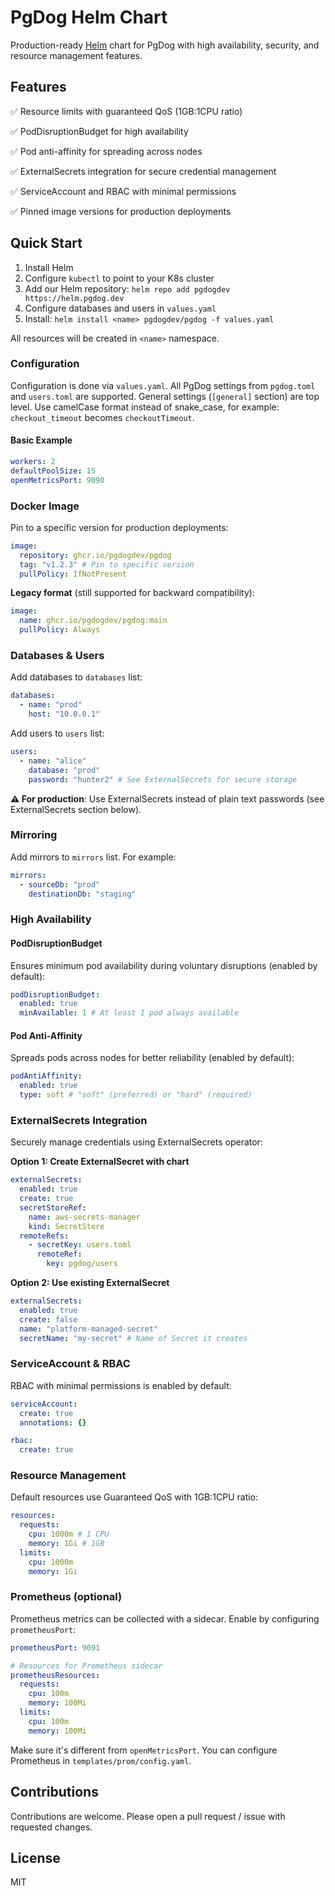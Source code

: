 # PgDog Helm Chart

Production-ready [Helm](https://helm.sh) chart for PgDog with
high availability, security, and resource management features.

## Features

✅ Resource limits with guaranteed QoS (1GB:1CPU ratio)

✅ PodDisruptionBudget for high availability

✅ Pod anti-affinity for spreading across nodes

✅ ExternalSecrets integration for secure credential management

✅ ServiceAccount and RBAC with minimal permissions

✅ Pinned image versions for production deployments

## Quick Start

1. Install Helm
2. Configure `kubectl` to point to your K8s cluster
3. Add our Helm repository:
   `helm repo add pgdogdev https://helm.pgdog.dev`
4. Configure databases and users in `values.yaml`
5. Install:
   `helm install <name> pgdogdev/pgdog -f values.yaml`

All resources will be created in `<name>` namespace.

### Configuration

Configuration is done via `values.yaml`. All PgDog settings from
`pgdog.toml` and `users.toml` are supported. General settings
(`[general]` section) are top level. Use camelCase format instead
of snake_case, for example: `checkout_timeout` becomes
`checkoutTimeout`.

#### Basic Example

```yaml
workers: 2
defaultPoolSize: 15
openMetricsPort: 9090
```

### Docker Image

Pin to a specific version for production deployments:

```yaml
image:
  repository: ghcr.io/pgdogdev/pgdog
  tag: "v1.2.3" # Pin to specific version
  pullPolicy: IfNotPresent
```

**Legacy format** (still supported for backward compatibility):

```yaml
image:
  name: ghcr.io/pgdogdev/pgdog:main
  pullPolicy: Always
```

### Databases & Users

Add databases to `databases` list:

```yaml
databases:
  - name: "prod"
    host: "10.0.0.1"
```

Add users to `users` list:

```yaml
users:
  - name: "alice"
    database: "prod"
    password: "hunter2" # See ExternalSecrets for secure storage
```

**⚠️ For production**: Use ExternalSecrets instead of plain text
passwords (see ExternalSecrets section below).

### Mirroring

Add mirrors to `mirrors` list. For example:

```yaml
mirrors:
  - sourceDb: "prod"
    destinationDb: "staging"
```

### High Availability

#### PodDisruptionBudget

Ensures minimum pod availability during voluntary disruptions
(enabled by default):

```yaml
podDisruptionBudget:
  enabled: true
  minAvailable: 1 # At least 1 pod always available
```

#### Pod Anti-Affinity

Spreads pods across nodes for better reliability (enabled by
default):

```yaml
podAntiAffinity:
  enabled: true
  type: soft # "soft" (preferred) or "hard" (required)
```

### ExternalSecrets Integration

Securely manage credentials using ExternalSecrets operator:

**Option 1: Create ExternalSecret with chart**

```yaml
externalSecrets:
  enabled: true
  create: true
  secretStoreRef:
    name: aws-secrets-manager
    kind: SecretStore
  remoteRefs:
    - secretKey: users.toml
      remoteRef:
        key: pgdog/users
```

**Option 2: Use existing ExternalSecret**

```yaml
externalSecrets:
  enabled: true
  create: false
  name: "platform-managed-secret"
  secretName: "my-secret" # Name of Secret it creates
```

### ServiceAccount & RBAC

RBAC with minimal permissions is enabled by default:

```yaml
serviceAccount:
  create: true
  annotations: {}

rbac:
  create: true
```

### Resource Management

Default resources use Guaranteed QoS with 1GB:1CPU ratio:

```yaml
resources:
  requests:
    cpu: 1000m # 1 CPU
    memory: 1Gi # 1GB
  limits:
    cpu: 1000m
    memory: 1Gi
```

### Prometheus (optional)

Prometheus metrics can be collected with a sidecar. Enable by
configuring `prometheusPort`:

```yaml
prometheusPort: 9091

# Resources for Prometheus sidecar
prometheusResources:
  requests:
    cpu: 100m
    memory: 100Mi
  limits:
    cpu: 100m
    memory: 100Mi
```

Make sure it's different from `openMetricsPort`. You can configure
Prometheus in `templates/prom/config.yaml`.

## Contributions

Contributions are welcome. Please open a pull request / issue with
requested changes.

## License

MIT
